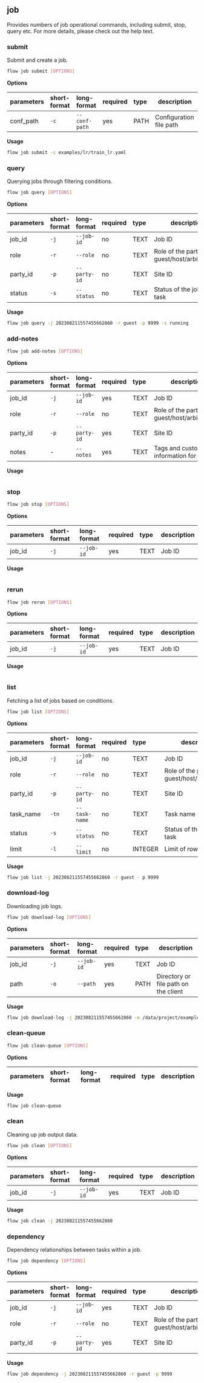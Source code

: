 ## job
Provides numbers of job operational commands, including submit, stop, query etc. For more details, please check out the help text.
### submit
Submit and create a job.
```bash
flow job submit [OPTIONS]
```
**Options**

| parameters | short-format | long-format | required | type | description |
| :-------- |:-----|:-------------| :--- | :----- |------|
| conf_path | `-c` | `--conf-path` | yes | PATH | Configuration file path |
**Usage**
```bash
flow job submit -c examples/lr/train_lr.yaml
```

### query
Querying jobs through filtering conditions.
```bash
flow job query [OPTIONS]
```
**Options**

| parameters | short-format | long-format | required | type | description |
| :-------- |:-----|:-------------| :--- | :----- |------|
| job_id | `-j` | `--job-id` | no | TEXT | Job ID |
| role | `-r` | `--role` | no | TEXT | Role of the participant: guest/host/arbiter/local |
| party_id | `-p` | `--party-id` | no | TEXT | Site ID |
| status | `-s` | `--status` | no | TEXT | Status of the job or task |
**Usage**
```bash
flow job query -j 202308211557455662860 -r guest -p 9999 -s running
```

### add-notes

```bash
flow job add-notes [OPTIONS]
```
**Options**

| parameters | short-format | long-format | required | type | description |
| :-------- |:-----|:-------------| :--- | :----- |------|
| job_id | `-j` | `--job-id` | yes | TEXT | Job ID |
| role | `-r` | `--role` | no | TEXT | Role of the participant: guest/host/arbiter/local |
| party_id | `-p` | `--party-id` | yes | TEXT | Site ID |
| notes | - | `--notes` | yes | TEXT | Tags and customizable information for job |
**Usage**
```bash

```

### stop

```bash
flow job stop [OPTIONS]
```
**Options**

| parameters | short-format | long-format | required | type | description |
| :-------- |:-----|:-------------| :--- | :----- |------|
| job_id | `-j` | `--job-id` | yes | TEXT | Job ID |
**Usage**
```bash

```

### rerun

```bash
flow job rerun [OPTIONS]
```
**Options**

| parameters | short-format | long-format | required | type | description |
| :-------- |:-----|:-------------| :--- | :----- |------|
| job_id | `-j` | `--job-id` | yes | TEXT | Job ID |
**Usage**
```bash

```

### list
Fetching a list of jobs based on conditions.
```bash
flow job list [OPTIONS]
```
**Options**

| parameters | short-format | long-format | required | type | description |
| :-------- |:-----|:-------------| :--- | :----- |------|
| job_id | `-j` | `--job-id` | no | TEXT | Job ID |
| role | `-r` | `--role` | no | TEXT | Role of the participant: guest/host/arbiter/local |
| party_id | `-p` | `--party-id` | no | TEXT | Site ID |
| task_name | `-tn` | `--task-name` | no | TEXT | Task name |
| status | `-s` | `--status` | no | TEXT | Status of the job or task |
| limit | `-l` | `--limit` | no | INTEGER | Limit of rows or entries |
**Usage**
```bash
flow job list -j 202308211557455662860 -r guest - p 9999
```

### download-log
Downloading job logs.
```bash
flow job download-log [OPTIONS]
```
**Options**

| parameters | short-format | long-format | required | type | description |
| :-------- |:-----|:-------------| :--- | :----- |------|
| job_id | `-j` | `--job-id` | yes | TEXT | Job ID |
| path | `-o` | `--path` | yes | PATH | Directory or file path on the client |
**Usage**
```bash
flow job download-log -j 202308211557455662860 -o /data/project/examples/
```

### clean-queue

```bash
flow job clean-queue [OPTIONS]
```
**Options**

| parameters | short-format | long-format | required | type | description |
| :-------- |:-----|:-------------| :--- | :----- |------|
**Usage**
```bash
flow job clean-queue
```

### clean
Cleaning up job output data.
```bash
flow job clean [OPTIONS]
```
**Options**

| parameters | short-format | long-format | required | type | description |
| :-------- |:-----|:-------------| :--- | :----- |------|
| job_id | `-j` | `--job-id` | yes | TEXT | Job ID |
**Usage**
```bash
flow job clean -j 202308211557455662860
```

### dependency
Dependency relationships between tasks within a job.
```bash
flow job dependency [OPTIONS]
```
**Options**

| parameters | short-format | long-format | required | type | description |
| :-------- |:-----|:-------------| :--- | :----- |------|
| job_id | `-j` | `--job-id` | yes | TEXT | Job ID |
| role | `-r` | `--role` | no | TEXT | Role of the participant: guest/host/arbiter/local |
| party_id | `-p` | `--party-id` | yes | TEXT | Site ID |
**Usage**
```bash
flow job dependency -j 202308211557455662860 -r guest -p 9999
```

